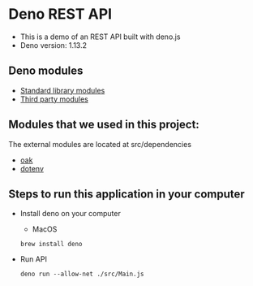 # Deno REST API

- This is a demo of an REST API built with deno.js
- Deno version: 1.13.2

## Deno modules

- [Standard library modules](https://deno.land/std@0.106.0)
- [Third party modules](https://deno.land/x)

## Modules that we used in this project:

The external modules are located at src/dependencies

- [oak](https://deno.land/x/oak@v9.0.0)
- [dotenv](https://deno.land/x/dotenv@v3.0.0)


## Steps to run this application in your computer

- Install deno on your computer
    
    - MacOS

    ```console
    brew install deno
    ```
- Run API

    ```console
    deno run --allow-net ./src/Main.js
    ```
